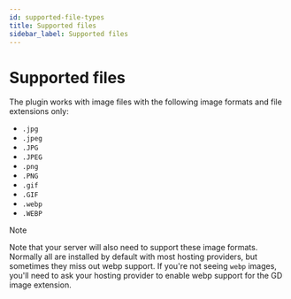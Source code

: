 ```yaml
---
id: supported-file-types
title: Supported files
sidebar_label: Supported files
---
```


# Supported files

The plugin works with image files with the following image formats and file extensions only:

* `.jpg`
* `.jpeg`
* `.JPG`
* `.JPEG`
* `.png`
* `.PNG`
* `.gif`
* `.GIF`
* `.webp`
* `.WEBP`

> [!NOTE]
> Note that your server will also need to support these image formats. Normally all are installed by default with most hosting providers, but sometimes they miss out webp support. If you're not seeing `webp` images, you'll need to ask your hosting provider to enable webp support for the GD image extension.
